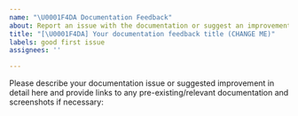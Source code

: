 ```yaml
---
name: "\U0001F4DA Documentation Feedback"
about: Report an issue with the documentation or suggest an improvement.
title: "[\U0001F4DA] Your documentation feedback title (CHANGE ME)"
labels: good first issue
assignees: ''

---
```


Please describe your documentation issue or suggested improvement in detail here and provide links to any pre-existing/relevant documentation and screenshots if necessary:

